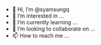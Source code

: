- 👋 Hi, I’m @syamsungq
- 👀 I’m interested in ...
- 🌱 I’m currently learning ...
- 💞️ I’m looking to collaborate on ...
- 📫 How to reach me ...

<!---
syamsungq/syamsungq is a ✨ special ✨ repository because its `README.md` (this file) appears on your GitHub profile.
You can click the Preview link to take a look at your changes.
--->
